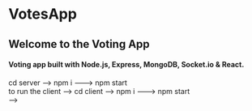 # VotesApp


<h2>Welcome to the Voting App</h2>
<h4>Voting app built with Node.js, Express, MongoDB, Socket.io & React. </h4>
<!-- <div>
  The Enviorment variables:
<div>DB_NAME="colorsDB"
</div>
  <div>COLLECTION_NAME="colorsCollection"
</div>
<div>MONGO_USER="votingAdmin123"
</div>
<div>MONGO_PASSWORD=1234567890
</div>
<div>PORT=3001
</div>

<div>
<div>To run the server --> cd server --> npm i ---> npm start</div>
<div>to run the client --> cd client --> npm i ---> npm start<div> -->
